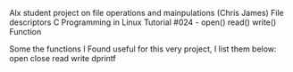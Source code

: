 Alx student project on file operations and mainpulations (Chris James)
File descriptors
C Programming in Linux Tutorial #024 - open() read() write() Function

Some the functions I Found useful for this very project, I list them below:
open
close
read
write
dprintf
